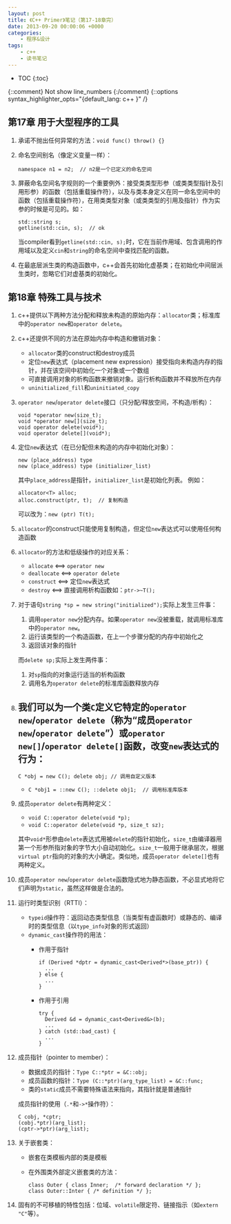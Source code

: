 ```yaml
---
layout: post
title: 《C++ Primer》笔记（第17-18章完）
date: 2013-09-20 00:00:06 +0000
categories:
    - 程序&设计
tags:
    - c++
    - 读书笔记
---
```


* TOC
{:toc}

{::comment} Not show line_numbers {:/comment}
{::options syntax_highlighter_opts="{default_lang: c++ \}" /}

## 第17章 用于大型程序的工具

1. 承诺不抛出任何异常的方法：`void func() throw() {}`
2. 命名空间别名（像定义变量一样）：

   ```
   namespace n1 = n2;  // n2是一个已定义的命名空间
   ```
3. 屏蔽命名空间名字规则的一个重要例外：接受类类型形参（或类类型指针及引用形参）的函数（包括重载操作符），以及与类本身定义在同一命名空间中的函数（包括重载操作符），在用类类型对象（或类类型的引用及指针）作为实参的时候是可见的。如：

   ```
   std::string s;
   getline(std::cin, s);  // ok
   ```
   当compiler看到`getline(std::cin, s);`时，它在当前作用域、包含调用的作用域以及定义`cin`和`string`的命名空间中查找匹配的函数。
4. 在最底层派生类的构造函数中，c++会首先初始化虚基类；在初始化中间层派生类时，忽略它们对虚基类的初始化。

## 第18章 特殊工具与技术

1. c++提供以下两种方法分配和释放未构造的原始内存：`allocator`类；标准库中的`operator new`和`operator delete`。
2. c++还提供不同的方法在原始内存中构造和撤销对象：
   - `allocator`类的construct和destroy成员
   - 定位`new`表达式（placement new expression）接受指向未构造内存的指针，并在该空间中初始化一个对象或一个数组
   - 可直接调用对象的析构函数来撤销对象。运行析构函数并不释放所在内存
   - `uninitialized_fill`和`uninitiated_copy`
3. `operator new`/`operator delete`接口（只分配/释放空间，不构造/析构）：

   ```
   void *operator new(size_t);
   void *operator new[](size_t);
   void operator delete(void*);
   void operator delete[](void*);
   ```
4. 定位`new`表达式（在已分配但未构造的内存中初始化对象）：

   ```
   new (place_address) type
   new (place_address) type (initializer_list)
   ```
   其中`place_address`是指针，`initializer_list`是初始化列表。
   例如：

   ```
   allocator<T> alloc;
   alloc.construct(ptr, t);  // 复制构造
   ```
   可以改为：`new (ptr) T(t);`
5. `allocator`的construct只能使用复制构造，但定位`new`表达式可以使用任何构造函数
6. `allocator`的方法和低级操作的对应关系：
   - `allocate`   <==> `operator new`
   - `deallocate` <==> `operator delete`
   - `construct`  <==> 定位`new`表达式
   - `destroy`    <==> 直接调用析构函数如：`ptr->~T();`
7. 对于语句`string *sp = new string("initialized");`实际上发生三件事：
   1. 调用`operator new`分配内存。如果`operator new`没被重载，就调用标准库中的`operator new`。
   1. 运行该类型的一个构造函数，在上一个步骤分配的内存中初始化之
   1. 返回该对象的指针

   而`delete sp;`实际上发生两件事：
   1. 对`sp`指向的对象运行适当的析构函数
   1. 调用名为`operator delete`的标准库函数释放内存
8. 我们可以为一个类`C`定义它特定的`operator new`/`operator delete`（称为“成员`operator new`/`operator delete`”）或`operator new[]`/`operator delete[]`函数，改变`new`表达式的行为：
   - 
     ```
     C *obj = new C(); delete obj; // 调用自定义版本
     ```
   - 
     ```
     C *obj1 = ::new C(); ::delete obj1;  // 调用标准库版本
     ```
9. 成员`operator delete`有两种定义：
   - `void C::operator delete(void *p);`
   - `void C::operator delete(void *p, size_t sz);`

   其中`void*`形参由`delete`表达式用被`delete`的指针初始化，`size_t`由编译器用第一个形参所指对象的字节大小自动初始化。`size_t`一般用于继承层次，根据`virtual ptr`指向的对象的大小确定。类似地，成员`operator delete[]`也有两种定义。
10. 成员`operator new`/`operator delete`函数隐式地为静态函数，不必显式地将它们声明为`static`，虽然这样做是合法的。
11. 运行时类型识别（RTTI）：
    - `typeid`操作符：返回动态类型信息（当类型有虚函数时）或静态的、编译时的类型信息（以`type_info`对象的形式返回）
    - `dynamic_cast`操作符的用法：
      - 作用于指针

        ```
        if (Derived *dptr = dynamic_cast<Derived*>(base_ptr)) {
          ...
        } else {
          ...
        }
        ```
      - 作用于引用

        ```
        try {
          Derived &d = dynamic_cast<Derived&>(b);
          ...
        } catch (std::bad_cast) {
          ...
        }
        ```
12. 成员指针（pointer to member）：
    - 数据成员的指针：`Type C::*ptr = &C::obj;`
    - 成员函数的指针：`Type (C::*ptr)(arg_type_list) = &C::func;`
    - 类的`static`成员不需要特殊语法来指向，其指针就是普通指针

    成员指针的使用（`.*`和`->*`操作符）：

    ```
    C cobj, *cptr;
    (cobj.*ptr)(arg_list);
    (cptr->*ptr)(arg_list);
    ```
13. 关于嵌套类：
    - 嵌套在类模板内部的类是模板
    - 在外围类外部定义嵌套类的方法：

      ```
      class Outer { class Inner;  /* forward declaration */ };
      class Outer::Inter { /* definition */ };
      ```
14. 固有的不可移植的特性包括：位域、`volatile`限定符、链接指示（如`extern "C"`等）。
